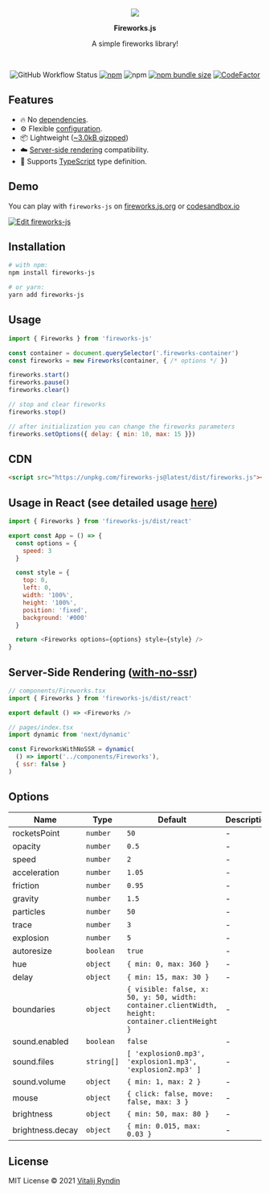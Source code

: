 <br/>
<p align="center">
    <img src="https://fireworks.js.org/images/fireworks_emoji.png" />
</p>

<p align="center"><b>Fireworks.js</b></p>
<p align="center">A simple fireworks library!</p>

<br/>
<p align="center">
    <img alt="GitHub Workflow Status" src="https://img.shields.io/github/workflow/status/crashmax-dev/fireworks-js/github-pages">
    <a href="https://www.npmjs.com/package/fireworks-js" target="_blank"><img alt="npm" src="https://img.shields.io/npm/v/fireworks-js"></a>
    <img alt="npm" src="https://img.shields.io/npm/dt/fireworks-js?color=blue">
    <a href="https://bundlephobia.com/package/fireworks-js@latest"><img alt="npm bundle size" src="https://badgen.net/bundlephobia/minzip/fireworks-js"></a>
    <a href="https://www.codefactor.io/repository/github/crashmax-dev/fireworks-js"><img src="https://www.codefactor.io/repository/github/crashmax-dev/fireworks-js/badge" alt="CodeFactor" /></a>
</p>

## Features

 - 🔥 No [dependencies](https://www.npmjs.com/package/fireworks-js?activeTab=dependents).
 - ⚙️ Flexible [configuration](#options).
 - 📦 Lightweight ([~3.0kB gizpped](https://bundlephobia.com/package/fireworks-js))
 - ☁️ [Server-side rendering](#server-side-rendering-with-no-ssr) compatibility. 
 - 📜 Supports [TypeScript](https://www.typescriptlang.org) type definition.

## Demo

You can play with `fireworks-js` on [fireworks.js.org](https://fireworks.js.org) or [codesandbox.io](https://codesandbox.io/s/fireworks-js-qxihw)

[![Edit fireworks-js](https://codesandbox.io/static/img/play-codesandbox.svg)](https://codesandbox.io/s/fireworks-js-qxihw)

## Installation

<!-- MARKDOWN-AUTO-DOCS:START (CODE:src=./.github/markdown-autodocs/installation.sh) -->
<!-- The below code snippet is automatically added from ./.github/markdown-autodocs/installation.sh -->
```sh
# with npm:
npm install fireworks-js

# or yarn:
yarn add fireworks-js
```
<!-- MARKDOWN-AUTO-DOCS:END -->

## Usage

<!-- MARKDOWN-AUTO-DOCS:START (CODE:src=./.github/markdown-autodocs/usage.js) -->
<!-- The below code snippet is automatically added from ./.github/markdown-autodocs/usage.js -->
```js
import { Fireworks } from 'fireworks-js'

const container = document.querySelector('.fireworks-container')
const fireworks = new Fireworks(container, { /* options */ })

fireworks.start()
fireworks.pause()
fireworks.clear()

// stop and clear fireworks
fireworks.stop()

// after initialization you can change the fireworks parameters
fireworks.setOptions({ delay: { min: 10, max: 15 }})
```
<!-- MARKDOWN-AUTO-DOCS:END -->

## CDN

<!-- MARKDOWN-AUTO-DOCS:START (CODE:src=./.github/markdown-autodocs/usage-cdn.html) -->
<!-- The below code snippet is automatically added from ./.github/markdown-autodocs/usage-cdn.html -->
```html
<script src="https://unpkg.com/fireworks-js@latest/dist/fireworks.js"></script>
```
<!-- MARKDOWN-AUTO-DOCS:END -->

## Usage in React (see detailed usage [here](examples/react.tsx))

<!-- MARKDOWN-AUTO-DOCS:START (CODE:src=./.github/markdown-autodocs/usage-react.js) -->
<!-- The below code snippet is automatically added from ./.github/markdown-autodocs/usage-react.js -->
```js
import { Fireworks } from 'fireworks-js/dist/react'

export const App = () => {
  const options = {
    speed: 3
  }

  const style = {
    top: 0,
    left: 0,
    width: '100%',
    height: '100%',
    position: 'fixed',
    background: '#000'
  }

  return <Fireworks options={options} style={style} />
}
```
<!-- MARKDOWN-AUTO-DOCS:END -->

## Server-Side Rendering ([with-no-ssr](https://nextjs.org/docs/advanced-features/dynamic-import#with-no-ssr))

<!-- MARKDOWN-AUTO-DOCS:START (CODE:src=./.github/markdown-autodocs/ssr-next.js) -->
<!-- The below code snippet is automatically added from ./.github/markdown-autodocs/ssr-next.js -->
```js
// components/Fireworks.tsx
import { Fireworks } from 'fireworks-js/dist/react'

export default () => <Fireworks />

// pages/index.tsx
import dynamic from 'next/dynamic'

const FireworksWithNoSSR = dynamic(
  () => import('../components/Fireworks'),
  { ssr: false }
)
```
<!-- MARKDOWN-AUTO-DOCS:END -->

## Options

<!-- MARKDOWN-AUTO-DOCS:START (JSON_TO_HTML_TABLE:src=./.github/markdown-autodocs/options.json) -->
<table class="JSON-TO-HTML-TABLE"><thead><tr><th class="name-th">Name</th><th class="type-th">Type</th><th class="default-th">Default</th><th class="description-th">Description</th></tr></thead><tbody ><tr ><td class="name-td td_text">rocketsPoint</td><td class="type-td td_text"><code>number</code></td><td class="default-td td_text"><code>50</code></td><td class="description-td td_text">-</td></tr>
<tr ><td class="name-td td_text">opacity</td><td class="type-td td_text"><code>number</code></td><td class="default-td td_text"><code>0.5</code></td><td class="description-td td_text">-</td></tr>
<tr ><td class="name-td td_text">speed</td><td class="type-td td_text"><code>number</code></td><td class="default-td td_text"><code>2</code></td><td class="description-td td_text">-</td></tr>
<tr ><td class="name-td td_text">acceleration</td><td class="type-td td_text"><code>number</code></td><td class="default-td td_text"><code>1.05</code></td><td class="description-td td_text">-</td></tr>
<tr ><td class="name-td td_text">friction</td><td class="type-td td_text"><code>number</code></td><td class="default-td td_text"><code>0.95</code></td><td class="description-td td_text">-</td></tr>
<tr ><td class="name-td td_text">gravity</td><td class="type-td td_text"><code>number</code></td><td class="default-td td_text"><code>1.5</code></td><td class="description-td td_text">-</td></tr>
<tr ><td class="name-td td_text">particles</td><td class="type-td td_text"><code>number</code></td><td class="default-td td_text"><code>50</code></td><td class="description-td td_text">-</td></tr>
<tr ><td class="name-td td_text">trace</td><td class="type-td td_text"><code>number</code></td><td class="default-td td_text"><code>3</code></td><td class="description-td td_text">-</td></tr>
<tr ><td class="name-td td_text">explosion</td><td class="type-td td_text"><code>number</code></td><td class="default-td td_text"><code>5</code></td><td class="description-td td_text">-</td></tr>
<tr ><td class="name-td td_text">autoresize</td><td class="type-td td_text"><code>boolean</code></td><td class="default-td td_text"><code>true</code></td><td class="description-td td_text">-</td></tr>
<tr ><td class="name-td td_text">hue</td><td class="type-td td_text"><code>object</code></td><td class="default-td td_text"><code>{ min: 0, max: 360 }</code></td><td class="description-td td_text">-</td></tr>
<tr ><td class="name-td td_text">delay</td><td class="type-td td_text"><code>object</code></td><td class="default-td td_text"><code>{ min: 15, max: 30 }</code></td><td class="description-td td_text">-</td></tr>
<tr ><td class="name-td td_text">boundaries</td><td class="type-td td_text"><code>object</code></td><td class="default-td td_text"><code>{ visible: false, x: 50, y: 50, width: container.clientWidth, height: container.clientHeight }</code></td><td class="description-td td_text">-</td></tr>
<tr ><td class="name-td td_text">sound.enabled</td><td class="type-td td_text"><code>boolean</code></td><td class="default-td td_text"><code>false</code></td><td class="description-td td_text">-</td></tr>
<tr ><td class="name-td td_text">sound.files</td><td class="type-td td_text"><code>string[]</code></td><td class="default-td td_text"><code>[ 'explosion0.mp3', 'explosion1.mp3', 'explosion2.mp3' ]</code></td><td class="description-td td_text">-</td></tr>
<tr ><td class="name-td td_text">sound.volume</td><td class="type-td td_text"><code>object</code></td><td class="default-td td_text"><code>{ min: 1, max: 2 }</code></td><td class="description-td td_text">-</td></tr>
<tr ><td class="name-td td_text">mouse</td><td class="type-td td_text"><code>object</code></td><td class="default-td td_text"><code>{ click: false, move: false, max: 3 }</code></td><td class="description-td td_text">-</td></tr>
<tr ><td class="name-td td_text">brightness</td><td class="type-td td_text"><code>object</code></td><td class="default-td td_text"><code>{ min: 50, max: 80 }</code></td><td class="description-td td_text">-</td></tr>
<tr ><td class="name-td td_text">brightness.decay</td><td class="type-td td_text"><code>object</code></td><td class="default-td td_text"><code>{ min: 0.015, max: 0.03 }</code></td><td class="description-td td_text">-</td></tr></tbody></table>
<!-- MARKDOWN-AUTO-DOCS:END -->

## License
MIT License © 2021 [Vitalij Ryndin](https://github.com/crashmax-deb)
